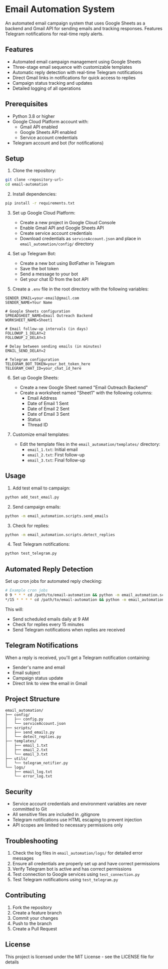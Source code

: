 # Email Automation System

An automated email campaign system that uses Google Sheets as a backend and Gmail API for sending emails and tracking responses. Features Telegram notifications for real-time reply alerts.

## Features

- Automated email campaign management using Google Sheets
- Three-stage email sequence with customizable templates
- Automatic reply detection with real-time Telegram notifications
- Direct Gmail links in notifications for quick access to replies
- Campaign status tracking and updates
- Detailed logging of all operations

## Prerequisites

- Python 3.8 or higher
- Google Cloud Platform account with:
  - Gmail API enabled
  - Google Sheets API enabled
  - Service account credentials
- Telegram account and bot (for notifications)

## Setup

1. Clone the repository:
```bash
git clone <repository-url>
cd email-automation
```

2. Install dependencies:
```bash
pip install -r requirements.txt
```

3. Set up Google Cloud Platform:
   - Create a new project in Google Cloud Console
   - Enable Gmail API and Google Sheets API
   - Create service account credentials
   - Download credentials as `serviceAccount.json` and place in `email_automation/config/` directory

4. Set up Telegram Bot:
   - Create a new bot using BotFather in Telegram
   - Save the bot token
   - Send a message to your bot
   - Get your chat ID from the bot API

5. Create a `.env` file in the root directory with the following variables:
```
SENDER_EMAIL=your-email@gmail.com
SENDER_NAME=Your Name

# Google Sheets configuration
SPREADSHEET_NAME=Email Outreach Backend
WORKSHEET_NAME=Sheet1

# Email follow-up intervals (in days)
FOLLOWUP_1_DELAY=2
FOLLOWUP_2_DELAY=3

# Delay between sending emails (in minutes)
EMAIL_SEND_DELAY=2

# Telegram configuration
TELEGRAM_BOT_TOKEN=your_bot_token_here
TELEGRAM_CHAT_ID=your_chat_id_here
```

6. Set up Google Sheets:
   - Create a new Google Sheet named "Email Outreach Backend"
   - Create a worksheet named "Sheet1" with the following columns:
     - Email Address
     - Date of Email 1 Sent
     - Date of Email 2 Sent
     - Date of Email 3 Sent
     - Status
     - Thread ID

7. Customize email templates:
   - Edit the template files in the `email_automation/templates/` directory:
     - `email_1.txt`: Initial email
     - `email_2.txt`: First follow-up
     - `email_3.txt`: Final follow-up

## Usage

1. Add test email to campaign:
```bash
python add_test_email.py
```

2. Send campaign emails:
```bash
python -m email_automation.scripts.send_emails
```

3. Check for replies:
```bash
python -m email_automation.scripts.detect_replies
```

4. Test Telegram notifications:
```bash
python test_telegram.py
```

## Automated Reply Detection

Set up cron jobs for automated reply checking:
```bash
# Example cron jobs
0 9 * * * cd /path/to/email-automation && python -m email_automation.scripts.send_emails
*/15 * * * * cd /path/to/email-automation && python -m email_automation.scripts.detect_replies
```

This will:
- Send scheduled emails daily at 9 AM
- Check for replies every 15 minutes
- Send Telegram notifications when replies are received

## Telegram Notifications

When a reply is received, you'll get a Telegram notification containing:
- Sender's name and email
- Email subject
- Campaign status update
- Direct link to view the email in Gmail

## Project Structure

```
email_automation/
├── config/
│   ├── config.py
│   └── serviceAccount.json
├── scripts/
│   ├── send_emails.py
│   └── detect_replies.py
├── templates/
│   ├── email_1.txt
│   ├── email_2.txt
│   └── email_3.txt
├── utils/
│   └── telegram_notifier.py
└── logs/
    ├── email_log.txt
    └── error_log.txt
```

## Security

- Service account credentials and environment variables are never committed to Git
- All sensitive files are included in .gitignore
- Telegram notifications use HTML escaping to prevent injection
- API scopes are limited to necessary permissions only

## Troubleshooting

1. Check the log files in `email_automation/logs/` for detailed error messages
2. Ensure all credentials are properly set up and have correct permissions
3. Verify Telegram bot is active and has correct permissions
4. Test connection to Google services using `test_connection.py`
5. Test Telegram notifications using `test_telegram.py`

## Contributing

1. Fork the repository
2. Create a feature branch
3. Commit your changes
4. Push to the branch
5. Create a Pull Request

## License

This project is licensed under the MIT License - see the LICENSE file for details 
